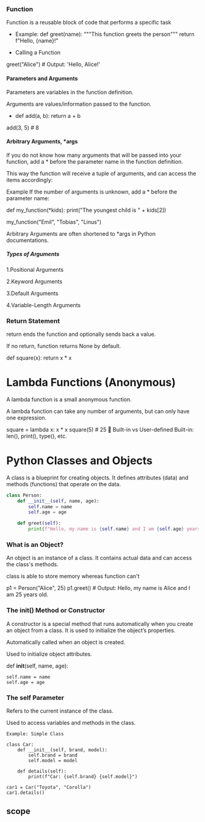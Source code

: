 <!-- 

scope -->

### Function

Function is a reusable block of code that performs a specific task

- Example:
def greet(name):
    """This function greets the person"""
    return f"Hello, {name}!"

 - Calling a Function

greet("Alice")  # Output: 'Hello, Alice!'

#### Parameters and Arguments

Parameters are variables in the function definition.

Arguments are values/information passed to the function.


- def add(a, b):
    return a + b

add(3, 5)  # 8

#### Arbitrary Arguments, *args

If you do not know how many arguments that will be passed into your function, add a * before the parameter name in the function definition.

This way the function will receive a tuple of arguments, and can access the items accordingly:

Example
If the number of arguments is unknown, add a * before the parameter name:

def my_function(*kids):
  print("The youngest child is " + kids[2])

my_function("Emil", "Tobias", "Linus")

Arbitrary Arguments are often shortened to *args in Python documentations.

##### Types of Arguments

1.Positional Arguments

2.Keyword Arguments

3.Default Arguments

4.Variable-Length Arguments



### Return Statement
return ends the function and optionally sends back a value.

If no return, function returns None by default.


def square(x):
    return x * x

# Lambda Functions (Anonymous)

A lambda function is a small anonymous function.

A lambda function can take any number of arguments, but can only have one expression.


square = lambda x: x * x
square(5)  # 25
🧪 Built-in vs User-defined
Built-in: len(), print(), type(), etc.

# Python Classes and Objects

A class is a blueprint for creating objects. It defines attributes (data) and methods (functions) that operate on the data.

```python
class Person:
    def __init__(self, name, age):
        self.name = name
        self.age = age

    def greet(self):
        print(f"Hello, my name is {self.name} and I am {self.age} years old.")
```

### What is an Object?
An object is an instance of a class. It contains actual data and can access the class's methods.

class is able to store memory whereas function can't

p1 = Person("Alice", 25)
p1.greet()  # Output: Hello, my name is Alice and I am 25 years old.

### The init() Method or Constructor

A constructor is a special method that runs automatically when you create an object from a class. It is used to initialize the object’s properties.

Automatically called when an object is created.

Used to initialize object attributes.


def __init__(self, name, age):

    self.name = name
    self.age = age

### The self Parameter
Refers to the current instance of the class.

Used to access variables and methods in the class.

```
Example: Simple Class

class Car:
    def __init__(self, brand, model):
        self.brand = brand
        self.model = model

    def details(self):
        print(f"Car: {self.brand} {self.model}")

car1 = Car("Toyota", "Corolla")
car1.details()

```

## scope

